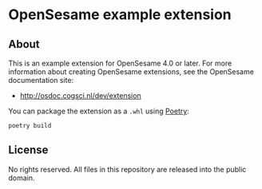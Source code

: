 # OpenSesame example extension

## About

This is an example extension for OpenSesame 4.0 or later. For more information about creating OpenSesame extensions, see the OpenSesame documentation site:

- http://osdoc.cogsci.nl/dev/extension

You can package the extension as a `.whl` using [Poetry](https://python-poetry.org/):

```
poetry build
```

## License

No rights reserved. All files in this repository are released into the public domain.
